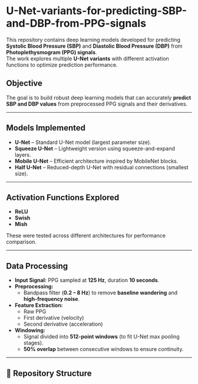 # U-Net-variants-for-predicting-SBP-and-DBP-from-PPG-signals  

This repository contains deep learning models developed for predicting **Systolic Blood Pressure (SBP)** and **Diastolic Blood Pressure (DBP)** from **Photoplethysmogram (PPG) signals**.  
The work explores multiple **U-Net variants** with different activation functions to optimize prediction performance.  

## Objective  
The goal is to build robust deep learning models that can accurately **predict SBP and DBP values** from preprocessed PPG signals and their derivatives.  

---

## Models Implemented  
- **U-Net** – Standard U-Net model (largest parameter size).  
- **Squeeze U-Net** – Lightweight version using squeeze-and-expand layers.  
- **Mobile U-Net** – Efficient architecture inspired by MobileNet blocks.  
- **Half U-Net** – Reduced-depth U-Net with residual connections (smallest size).  

---

## Activation Functions Explored  
- **ReLU**  
- **Swish**  
- **Mish**  

These were tested across different architectures for performance comparison.  

---

## Data Processing  
- **Input Signal:** PPG sampled at **125 Hz**, duration **10 seconds**.  
- **Preprocessing:**  
  - Bandpass filter (**0.2 – 8 Hz**) to remove **baseline wandering** and **high-frequency noise**.  
- **Feature Extraction:**  
  - Raw PPG  
  - First derivative (velocity)  
  - Second derivative (acceleration)  
- **Windowing:**  
  - Signal divided into **512-point windows** (to fit U-Net max pooling stages).  
  - **50% overlap** between consecutive windows to ensure continuity.  

---



## 📂 Repository Structure  
